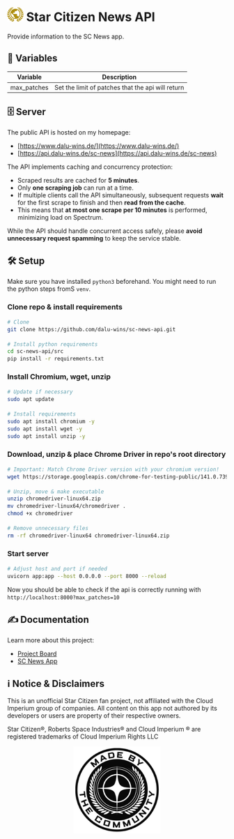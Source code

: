 # <img src="https://github.com/dalu-wins/sc-news/blob/main/assets/app_icon.svg" alt="App Icon" height="32"> Star Citizen News API
Provide information to the SC News app.

## 📝 Variables
| Variable | Description |
--- | ---
max_patches | Set the limit of patches that the api will return

## 🗄️ Server
The public API is hosted on my homepage:
- [https://www.dalu-wins.de/](https://www.dalu-wins.de/)
- [https://api.dalu-wins.de/sc-news](https://api.dalu-wins.de/sc-news)

The API implements caching and concurrency protection:
- Scraped results are cached for **5 minutes**.
- Only **one scraping job** can run at a time.
- If multiple clients call the API simultaneously, subsequent requests **wait** for the first scrape to finish and then **read from the cache**.
- This means that **at most one scrape per 10 minutes** is performed, minimizing load on Spectrum.

While the API should handle concurrent access safely, please **avoid unnecessary request spamming** to keep the service stable.

## 🛠️ Setup
Make sure you have installed `python3` beforehand. You might need to run the python steps fromS `venv`.

### Clone repo & install requirements
```bash
# Clone
git clone https://github.com/dalu-wins/sc-news-api.git

# Install python requirements
cd sc-news-api/src
pip install -r requirements.txt
```

### Install Chromium, wget, unzip
```bash
# Update if necessary
sudo apt update

# Install requirements
sudo apt install chromium -y
sudo apt install wget -y
sudo apt install unzip -y
```

### Download, unzip & place Chrome Driver in repo's root directory
```bash
# Important: Match Chrome Driver version with your chromium version!
wget https://storage.googleapis.com/chrome-for-testing-public/141.0.7390.122/linux64/chromedriver-linux64.zip

# Unzip, move & make executable
unzip chromedriver-linux64.zip
mv chromedriver-linux64/chromedriver .
chmod +x chromedriver

# Remove unnecessary files
rm -rf chromedriver-linux64 chromedriver-linux64.zip
```

### Start server
```bash
# Adjust host and port if needed
uvicorn app:app --host 0.0.0.0 --port 8000 --reload
```

Now you should be able to check if the api is correctly running with ```http://localhost:8000?max_patches=10```

## ✍ Documentation

Learn more about this project:
- [Project Board](https://github.com/users/dalu-wins/projects/3/views/1)
- [SC News App](https://github.com/dalu-wins/sc-news)

## ℹ️ Notice & Disclaimers

This is an unofficial Star Citizen fan project, not affiliated with the Cloud Imperium group of
companies. All content on this app not authored by its developers or users are property of their
respective owners.

Star Citizen®, Roberts Space Industries® and Cloud Imperium ® are registered trademarks of Cloud
Imperium Rights LLC

<p align="center">
  <img src="https://github.com/dalu-wins/sc-news/blob/main/assets/MadeByTheCommunity_White.png" alt="Made By The Community Banner" height="200">
</p>
